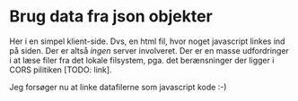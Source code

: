 # Brug data fra json objekter

Her i en simpel klient-side. Dvs, en html fil, hvor noget javascript linkes ind på siden. Der er altså _ingen_ server involveret.
Der er en masse udfordringer i at læse filer fra det lokale filsystem, pga. det berænsninger der ligger i CORS pilitiken [TODO: link].

Jeg forsøger nu at linke datafilerne som javascript kode :-)

